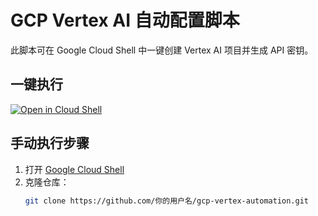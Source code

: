 # GCP Vertex AI 自动配置脚本

此脚本可在 Google Cloud Shell 中一键创建 Vertex AI 项目并生成 API 密钥。

## 一键执行

[![Open in Cloud Shell](https://gstatic.com/cloudssh/images/open-btn.svg)](https://shell.cloud.google.com/cloudshell/open?cloudshell_git_repo=https://github.com/你的用户名/gcp-vertex-automation.git&cloudshell_run=chmod%20%2Bx%20vertex_setup.sh%20%26%26%20./vertex_setup.sh)

## 手动执行步骤
1. 打开 [Google Cloud Shell](https://shell.cloud.google.com)
2. 克隆仓库：
   ```bash
   git clone https://github.com/你的用户名/gcp-vertex-automation.git
